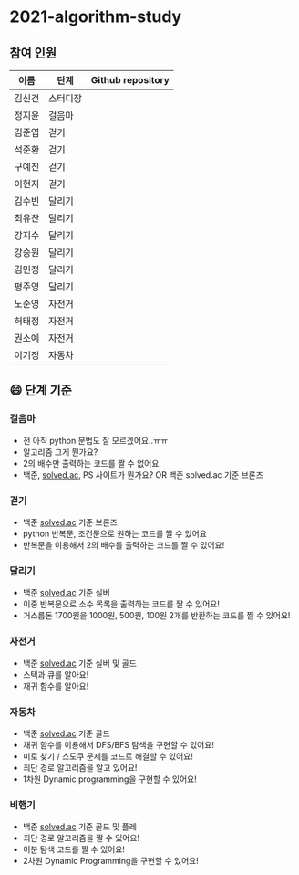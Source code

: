 # 2021-algorithm-study

## 참여 인원

| 이름 | 단계 |Github repository |
|-|-|-|
| 김신건 | 스터디장 | |
| 정지윤 | 걸음마 | |
| 김준엽 | 걷기 | |
| 석준환 | 걷기 | |
| 구예진 | 걷기 | |
| 이현지 | 걷기 | |
| 김수빈 | 달리기 | |
| 최유찬 | 달리기 | |
| 강지수 | 달리기 | |
| 강승원 | 달리기 | |
| 김민정 | 달리기 | |
| 평주영 | 달리기 | |
| 노준영 | 자전거 | |
| 허태정 | 자전거 | |
| 권소예 | 자전거 | |
| 이기정 | 자동차 | |



## 😄 단계 기준 

### 걸음마

- 전 아직 python 문법도 잘 모르겠어요..ㅠㅠ
- 알고리즘 그게 뭔가요?
- 2의 배수만 출력하는 코드를 짤 수 없어요.
- 백준, [solved.ac](http://solved.ac), PS 사이트가 뭔가요? OR 백준 solved.ac 기준 브론즈

### 걷기

- 백준 [solved.ac](http://solved.ac) 기준 브론즈
- python 반복문, 조건문으로 원하는 코드를 짤 수 있어요
- 반복문을 이용해서 2의 배수를 출력하는 코드를 짤 수 있어요!

### 달리기

- 백준 [solved.ac](http://solved.ac) 기준 실버
- 이중 반복문으로 소수 목록을 출력하는 코드를 짤 수 있어요!
- 거스름돈 1700원을 1000원, 500원, 100원 2개를 반환하는 코드를 짤 수 있어요!

### 자전거

- 백준 [solved.ac](http://solved.ac) 기준 실버 및 골드
- 스택과 큐를 알아요!
- 재귀 함수를 알아요!

### 자동차

- 백준 [solved.ac](http://solved.ac) 기준  골드
- 재귀 함수를 이용해서  DFS/BFS 탐색을 구현할 수 있어요!
- 미로 찾기 / 스도쿠 문제를 코드로 해결할 수 있어요!
- 최단 경로 알고리즘을 알고 있어요!
- 1차원 Dynamic programming을 구현할 수 있어요!

### 비행기

- 백준 [solved.ac](http://solved.ac) 기준 골드 및 플레
- 최단 경로 알고리즘을 짤 수 있어요!
- 이분 탐색 코드를 짤 수 있어요!
- 2차원 Dynamic Programming을 구현할 수 있어요!
